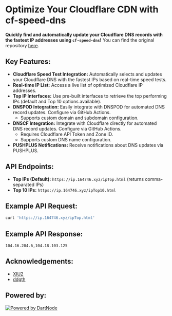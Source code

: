 # Optimize Your Cloudflare CDN with cf-speed-dns

**Quickly find and automatically update your Cloudflare DNS records with the fastest IP addresses using `cf-speed-dns`!**  You can find the original repository [here](https://github.com/ZhiXuanWang/cf-speed-dns).

## Key Features:

*   **Cloudflare Speed Test Integration:**  Automatically selects and updates your Cloudflare DNS with the fastest IPs based on real-time speed tests.
*   **Real-time IP List:** Access a live list of optimized Cloudflare IP addresses.
*   **Top IP Interfaces:**  Use pre-built interfaces to retrieve the top performing IPs (default and Top 10 options available).
*   **DNSPOD Integration:** Easily integrate with DNSPOD for automated DNS record updates. Configure via GitHub Actions.
    *   Supports custom domain and subdomain configuration.
*   **DNSCF Integration:**  Integrate with Cloudflare directly for automated DNS record updates.  Configure via GitHub Actions.
    *   Requires Cloudflare API Token and Zone ID.
    *   Supports custom DNS name configuration.
*   **PUSHPLUS Notifications:**  Receive notifications about DNS updates via PUSHPLUS.

## API Endpoints:

*   **Top IPs (Default):** `https://ip.164746.xyz/ipTop.html`  (returns comma-separated IPs)
*   **Top 10 IPs:** `https://ip.164746.xyz/ipTop10.html`

## Example API Request:

```bash
curl 'https://ip.164746.xyz/ipTop.html'
```

## Example API Response:

```
104.16.204.6,104.18.103.125
```

## Acknowledgements:

*   [XIU2](https://github.com/XIU2/CloudflareSpeedTest)
*   [ddgth](https://github.com/ddgth/cf2dns)

## Powered by:

[![Powered by DartNode](https://dartnode.com/branding/DN-Open-Source-sm.png)](https://dartnode.com "Powered by DartNode - Free VPS for Open Source")